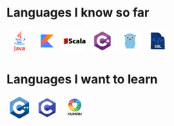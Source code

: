 # Languages I know so far

<style>
    img {
        margin: 5px
    }
</style>

<img src="images//Java.png" height=50px width=50px>
<img src="images//Kotlin.png" height=30px width=30px style="padding: 10px">
<img src="images//Scala.png" height=50px width=50px>
<img src="images//Csharp.png" height=50px width=50px>
<img src="images//GoLang.png" height=50px width=50px>
<img src="images//SQL.png" height=50px width=50px>

# Languages I want to learn

<img src="images//Cpp.png" height=50px width=50px>
<img src="images//C.png" height=50px width=50px>
<img src="images//human.png" height=50px width=50px>